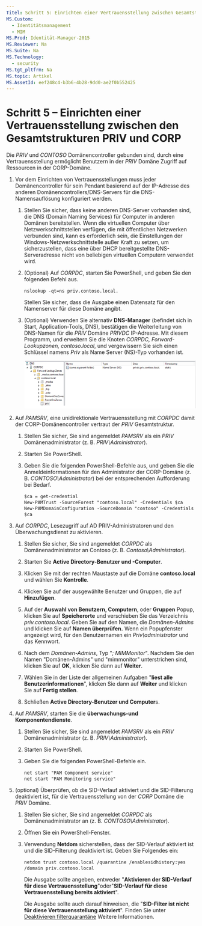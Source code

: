 ```yaml
---
Titel: Schritt 5: Einrichten einer Vertrauensstellung zwischen Gesamtstrukturen PRIV und CORP
MS.Custom:
  - Identitätsmanagement
  - MIM
MS.Prod: Identität-Manager-2015
MS.Reviewer: Na
MS.Suite: Na
MS.Technology:
  - security
MS.tgt_pltfrm: Na
MS.topic: Artikel
MS.AssetId: eef248c4-b3b6-4b28-9dd0-ae2f0b552425
---
```

# Schritt 5 – Einrichten einer Vertrauensstellung zwischen den Gesamtstrukturen PRIV und CORP
Die *PRIV* und *CONTOSO* Domänencontroller gebunden sind, durch eine Vertrauensstellung ermöglicht Benutzern in der *PRIV* Domäne Zugriff auf Ressourcen in der CORP-Domäne.

1.  Vor dem Einrichten von Vertrauensstellungen muss jeder Domänencontroller für sein Pendant basierend auf der IP-Adresse des anderen Domänencontrollers/DNS-Servers für die DNS-Namensauflösung konfiguriert werden.

    1.  Stellen Sie sicher, dass keine anderen DNS-Server vorhanden sind, die DNS (Domain Naming Services) für Computer in anderen Domänen bereitstellen.  Wenn die virtuellen Computer über Netzwerkschnittstellen verfügen, die mit öffentlichen Netzwerken verbunden sind, kann es erforderlich sein, die Einstellungen der Windows-Netzwerkschnittstelle außer Kraft zu setzen, um sicherzustellen, dass eine über DHCP bereitgestellte DNS-Serveradresse nicht von beliebigen virtuellen Computern verwendet wird.

    2.  (Optional) Auf *CORPDC*, starten Sie PowerShell, und geben Sie den folgenden Befehl aus.

        ```
        nslookup -qt=ns priv.contoso.local.
        ```
        Stellen Sie sicher, dass die Ausgabe einen Datensatz für den Namenserver für diese Domäne angibt.

    3.  (Optional) Verwenden Sie alternativ **DNS-Manager** (befindet sich in Start, Application-Tools, DNS), bestätigen die Weiterleitung von DNS-Namen für die *PRIV* Domäne *PRIVDC* IP-Adresse.  Mit diesem Programm, und erweitern Sie die Knoten *CORPDC, Forward-Lookupzonen, contoso.local*, und vergewissern Sie sich einen Schlüssel namens *Priv* als Name Server (NS)-Typ vorhanden ist.

        ![](./media/PAM_GS_DNS_Manager.png)

2.  Auf *PAMSRV*, eine unidirektionale Vertrauensstellung mit *CORPDC* damit der CORP-Domänencontroller vertraut der *PRIV* Gesamtstruktur.

    1.  Stellen Sie sicher, Sie sind angemeldet *PAMSRV* als ein *PRIV* Domänenadministrator (z. B. *PRIV\Administrator*).

    2.  Starten Sie PowerShell.

    3.  Geben Sie die folgenden PowerShell-Befehle aus, und geben Sie die Anmeldeinformationen für den Administrator der CORP-Domäne (z. B. *CONTOSO\Administrator*) bei der entsprechenden Aufforderung bei Bedarf.

        ```
        $ca = get-credential
        New-PAMTrust -SourceForest "contoso.local" -Credentials $ca
        New-PAMDomainConfiguration -SourceDomain "contoso" -Credentials $ca
        ```

3.  Auf *CORPDC*, Lesezugriff auf AD PRIV-Administratoren und den Überwachungsdienst zu aktivieren.

    1.  Stellen Sie sicher, Sie sind angemeldet *CORPDC* als Domänenadministrator an Contoso (z. B. *Contoso\Administrator*).

    2.  Starten Sie **Active Directory-Benutzer und -Computer**.

    3.  Klicken Sie mit der rechten Maustaste auf die Domäne **contoso.local** und wählen Sie **Kontrolle**.

    4.  Klicken Sie auf der ausgewählte Benutzer und Gruppen, die auf **Hinzufügen**.

    5.  Auf der **Auswahl von Benutzern, Computern**, oder **Gruppen** Popup, klicken Sie auf **Speicherorte** und verschieben Sie das Verzeichnis *priv.contoso.local*.  Geben Sie auf den Namen, die *Domänen-Admins* und klicken Sie auf **Namen überprüfen.** Wenn ein Popupfenster angezeigt wird, für den Benutzernamen ein *Priv\administrator* und das Kennwort.

    6.  Nach dem *Domänen-Admins*, Typ "*; MIMMonitor*". Nachdem Sie den Namen "Domänen-Admins" und "mimmonitor" unterstrichen sind, klicken Sie auf **OK**, klicken Sie dann auf **Weiter**.

    7.  Wählen Sie in der Liste der allgemeinen Aufgaben "**liest alle Benutzerinformationen**", klicken Sie dann auf **Weiter** und klicken Sie auf **Fertig stellen**.

    8.  Schließen **Active Directory-Benutzer und Computer**s.

4.  Auf *PAMSRV*, starten Sie die **überwachungs-und Komponentendienste**.

    1.  Stellen Sie sicher, Sie sind angemeldet *PAMSRV* als ein *PRIV* Domänenadministrator (z. B. *PRIV\Administrator*).

    2.  Starten Sie PowerShell.

    3.  Geben Sie die folgenden PowerShell-Befehle ein.

        ```
        net start "PAM Component service"
        net start "PAM Monitoring service"
        ```

5.  (optional) Überprüfen, ob die SID-Verlauf aktiviert und die SID-Filterung deaktiviert ist, für die Vertrauensstellung von der *CORP* Domäne die *PRIV* Domäne.

    1.  Stellen Sie sicher, Sie sind angemeldet *CORPDC* als Domänenadministrator an (z. B. *CONTOSO\Administrator*).

    2.  Öffnen Sie ein PowerShell-Fenster.

    3.  Verwendung **Netdom** sicherstellen, dass der SID-Verlauf aktiviert ist und die SID-Filterung deaktiviert ist.  Geben Sie Folgendes ein:

        ```
        netdom trust contoso.local /quarantine /enablesidhistory:yes /domain priv.contoso.local
        ```
        Die Ausgabe sollte angeben, entweder "**Aktivieren der SID-Verlauf für diese Vertrauensstellung**"oder"**SID-Verlauf für diese Vertrauensstellung bereits aktiviert**".

        Die Ausgabe sollte auch darauf hinweisen, die "**SID-Filter ist nicht für diese Vertrauensstellung aktiviert**". Finden Sie unter [Deaktivieren filterquarantäne](http://technet.microsoft.com/library/cc772816.aspx)  Weitere Informationen.
<!--HONumber=Mar16_HO1-->
